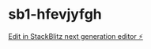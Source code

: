 # sb1-hfevjyfgh

[Edit in StackBlitz next generation editor ⚡️](https://stackblitz.com/~/github.com/tedao01/sb1-hfevjyfgh)